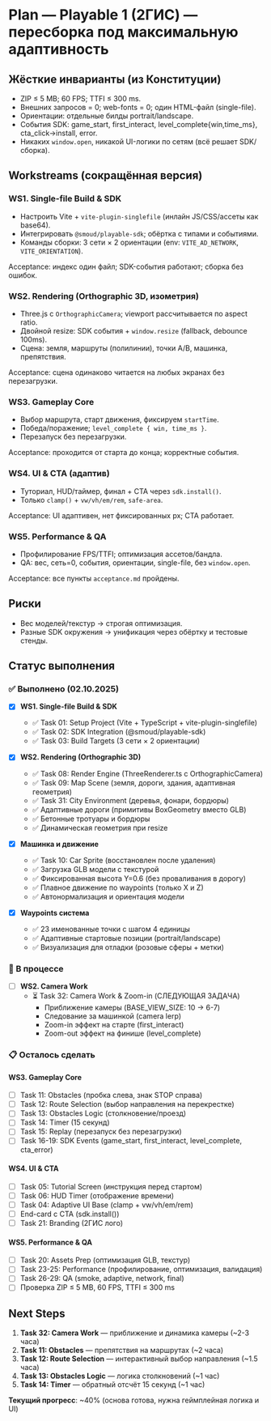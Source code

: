 # Plan — Playable 1 (2ГИС) — пересборка под максимальную адаптивность

## Жёсткие инварианты (из Конституции)
- ZIP ≤ 5 MB; 60 FPS; TTFI ≤ 300 ms.
- Внешних запросов = 0; web-fonts = 0; один HTML-файл (single-file).
- Ориентации: отдельные билды portrait/landscape.
- События SDK: game_start, first_interact, level_complete{win,time_ms}, cta_click→install, error.
- Никаких `window.open`, никакой UI-логики по сетям (всё решает SDK/сборка).

## Workstreams (сокращённая версия)

### WS1. Single-file Build & SDK
- Настроить Vite + `vite-plugin-singlefile` (инлайн JS/CSS/ассеты как base64).
- Интегрировать `@smoud/playable-sdk`; обёртка с типами и событиями.
- Команды сборки: 3 сети × 2 ориентации (env: `VITE_AD_NETWORK`, `VITE_ORIENTATION`).

Acceptance: индекс один файл; SDK-события работают; сборка без ошибок.

### WS2. Rendering (Orthographic 3D, изометрия)
- Three.js с `OrthographicCamera`; viewport рассчитывается по aspect ratio.
- Двойной resize: SDK события + `window.resize` (fallback, debounce 100ms).
- Сцена: земля, маршруты (полилинии), точки A/B, машинка, препятствия.

Acceptance: сцена одинаково читается на любых экранах без перезагрузки.

### WS3. Gameplay Core
- Выбор маршрута, старт движения, фиксируем `startTime`.
- Победа/поражение; `level_complete { win, time_ms }`.
- Перезапуск без перезагрузки.

Acceptance: проходится от старта до конца; корректные события.

### WS4. UI & CTA (адаптив)
- Туториал, HUD/таймер, финал + CTA через `sdk.install()`.
- Только `clamp()` + `vw/vh/em/rem`, `safe-area`.

Acceptance: UI адаптивен, нет фиксированных px; CTA работает.

### WS5. Performance & QA
- Профилирование FPS/TTFI; оптимизация ассетов/бандла.
- QA: вес, сеть=0, события, ориентации, single-file, без `window.open`.

Acceptance: все пункты `acceptance.md` пройдены.

## Риски
- Вес моделей/текстур → строгая оптимизация.
- Разные SDK окружения → унификация через обёртку и тестовые стенды.

## Статус выполнения

### ✅ Выполнено (02.10.2025)
- [x] **WS1. Single-file Build & SDK**
  - ✅ Task 01: Setup Project (Vite + TypeScript + vite-plugin-singlefile)
  - ✅ Task 02: SDK Integration (@smoud/playable-sdk)
  - ✅ Task 03: Build Targets (3 сети × 2 ориентации)

- [x] **WS2. Rendering (Orthographic 3D)**
  - ✅ Task 08: Render Engine (ThreeRenderer.ts с OrthographicCamera)
  - ✅ Task 09: Map Scene (земля, дороги, здания, адаптивная геометрия)
  - ✅ Task 31: City Environment (деревья, фонари, бордюры)
  - ✅ Адаптивные дороги (примитивы BoxGeometry вместо GLB)
  - ✅ Бетонные тротуары и бордюры
  - ✅ Динамическая геометрия при resize

- [x] **Машинка и движение**
  - ✅ Task 10: Car Sprite (восстановлен после удаления)
  - ✅ Загрузка GLB модели с текстурой
  - ✅ Фиксированная высота Y=0.6 (без проваливания в дорогу)
  - ✅ Плавное движение по waypoints (только X и Z)
  - ✅ Автонормализация и ориентация модели

- [x] **Waypoints система**
  - ✅ 23 именованные точки с шагом 4 единицы
  - ✅ Адаптивные стартовые позиции (portrait/landscape)
  - ✅ Визуализация для отладки (розовые сферы + метки)

### 🔄 В процессе
- [ ] **WS2. Camera Work**
  - ⏳ Task 32: Camera Work & Zoom-in (СЛЕДУЮЩАЯ ЗАДАЧА)
    - Приближение камеры (BASE_VIEW_SIZE: 10 → 6-7)
    - Следование за машинкой (camera lerp)
    - Zoom-in эффект на старте (first_interact)
    - Zoom-out эффект на финише (level_complete)

### 📋 Осталось сделать

#### WS3. Gameplay Core
- [ ] Task 11: Obstacles (пробка слева, знак STOP справа)
- [ ] Task 12: Route Selection (выбор направления на перекрестке)
- [ ] Task 13: Obstacles Logic (столкновение/проезд)
- [ ] Task 14: Timer (15 секунд)
- [ ] Task 15: Replay (перезапуск без перезагрузки)
- [ ] Task 16-19: SDK Events (game_start, first_interact, level_complete, cta_error)

#### WS4. UI & CTA
- [ ] Task 05: Tutorial Screen (инструкция перед стартом)
- [ ] Task 06: HUD Timer (отображение времени)
- [ ] Task 04: Adaptive UI Base (clamp + vw/vh/em/rem)
- [ ] End-card с CTA (sdk.install())
- [ ] Task 21: Branding (2ГИС лого)

#### WS5. Performance & QA
- [ ] Task 20: Assets Prep (оптимизация GLB, текстур)
- [ ] Task 23-25: Performance (профилирование, оптимизация, валидация)
- [ ] Task 26-29: QA (smoke, adaptive, network, final)
- [ ] Проверка ZIP ≤ 5 MB, 60 FPS, TTFI ≤ 300 ms

## Next Steps
1. **Task 32: Camera Work** — приближение и динамика камеры (~2-3 часа)
2. **Task 11: Obstacles** — препятствия на маршрутах (~2 часа)
3. **Task 12: Route Selection** — интерактивный выбор направления (~1.5 часа)
4. **Task 13: Obstacles Logic** — логика столкновений (~1 час)
5. **Task 14: Timer** — обратный отсчёт 15 секунд (~1 час)

**Текущий прогресс**: ~40% (основа готова, нужна геймплейная логика и UI)

